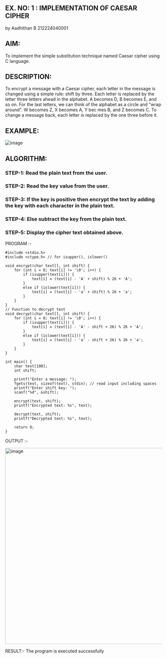 ## EX. NO: 1 : IMPLEMENTATION OF CAESAR CIPHER

 by Aadhithan B 212224040001

## AIM:

To implement the simple substitution technique named Caesar cipher using C language.

## DESCRIPTION:

To encrypt a message with a Caesar cipher, each letter in the message is changed using a simple rule: shift by three. Each letter is replaced by the letter three letters ahead in the alphabet. A becomes D, B becomes E, and so on. For the last letters, we can think of the
alphabet as a circle and "wrap around". W becomes Z, X becomes A, Y bec mes B, and Z
becomes C. To change a message back, each letter is replaced by the one three before it.

## EXAMPLE:



![image](https://github.com/Hemamanigandan/CNS/assets/149653568/eb9c6c43-8c80-4cdd-b9d4-91705a311c79)


## ALGORITHM:

### STEP-1: Read the plain text from the user.
### STEP-2: Read the key value from the user.
### STEP-3: If the key is positive then encrypt the text by adding the key with each character in the plain text.
### STEP-4: Else subtract the key from the plain text.
### STEP-5: Display the cipher text obtained above.



PROGRAM :-
```
#include <stdio.h>
#include <ctype.h> // for isupper(), islower()

void encrypt(char text[], int shift) {
    for (int i = 0; text[i] != '\0'; i++) {
        if (isupper(text[i])) {
            text[i] = (text[i] - 'A' + shift) % 26 + 'A';
        }
        else if (islower(text[i])) {
            text[i] = (text[i] - 'a' + shift) % 26 + 'a';
        }
    }
}
// Function to decrypt text
void decrypt(char text[], int shift) {
    for (int i = 0; text[i] != '\0'; i++) {
        if (isupper(text[i])) {
            text[i] = (text[i] - 'A' - shift + 26) % 26 + 'A';
        }
        else if (islower(text[i])) {
            text[i] = (text[i] - 'a' - shift + 26) % 26 + 'a';
        }
    }
}

int main() {
    char text[100];
    int shift;

    printf("Enter a message: ");
    fgets(text, sizeof(text), stdin); // read input including spaces
    printf("Enter shift key: ");
    scanf("%d", &shift);

    encrypt(text, shift);
    printf("Encrypted text: %s", text);

    decrypt(text, shift);
    printf("Decrypted text: %s", text);

    return 0;
}
```


OUTPUT :-

<img width="956" height="629" alt="image" src="https://github.com/user-attachments/assets/6efa7364-980e-4ddd-8a1f-d94bae7a3c76" />

RESULT:-
The program is executed successfully

